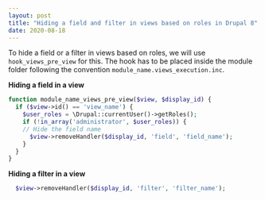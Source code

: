```yaml
---
layout: post
title: "Hiding a field and filter in views based on roles in Drupal 8"
date: 2020-08-18
---
```

To hide a field or a filter in views based on roles, we will use `hook_views_pre_view` for this. The hook has to be placed inside the module folder following the convention `module_name.views_execution.inc`.

**Hiding a field in a view**
```php
function module_name_views_pre_view($view, $display_id) {
  if ($view->id() == 'view_name') {
    $user_roles = \Drupal::currentUser()->getRoles();
    if (!in_array('administrator', $user_roles)) {
    // Hide the field name
      $view->removeHandler($display_id, 'field', 'field_name');      
    }
  }
}
```
**Hiding a filter in a view**
```php
  $view->removeHandler($display_id, 'filter', 'filter_name');  
```
